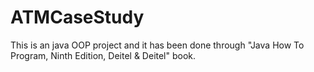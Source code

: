 # ATMCaseStudy
This is an java OOP project and it has been done through "Java How To Program, Ninth Edition, Deitel & Deitel" book.
